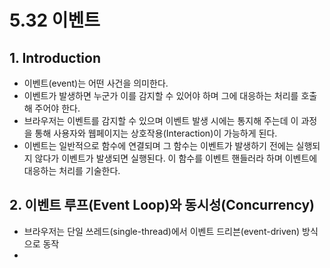 # 5.32 이벤트
## 1. Introduction
* 이벤트(event)는 어떤 사건을 의미한다.
* 이벤트가 발생하면 누군가 이를 감지할 수 있어야 하며 그에 대응하는 처리를 호출해 주어야 한다.
* 브라우저는 이벤트를 감지할 수 있으며 이벤트 발생 시에는 통지해 주는데 이 과정을 통해 사용자와 웹페이지는 상호작용(Interaction)이 가능하게 된다.
* 이벤트는 일반적으로 함수에 연결되며 그 함수는 이벤트가 발생하기 전에는 실행되지 않다가 이벤트가 발생되면 실행된다. 이 함수를 이벤트 핸들러라 하며 이벤트에 대응하는 처리를 기술한다.

## 2. 이벤트 루프(Event Loop)와 동시성(Concurrency)
* 브라우저는 단일 쓰레드(single-thread)에서 이벤트 드리븐(event-driven) 방식으로 동작
* 